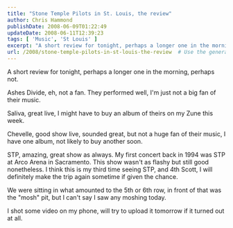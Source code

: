 ```yaml
---
title: "Stone Temple Pilots in St. Louis, the review"
author: Chris Hammond
publishDate: 2008-06-09T01:22:49
updateDate: 2008-06-11T12:39:23
tags: [ 'Music', 'St Louis' ]
excerpt: "A short review for tonight, perhaps a longer one in the morning, perhaps not.  Ashes Divide, eh, not a fan. They performed well, I'm just not a big fan of their music.  Saliva, great live, I might have to buy an album of theirs on my Zune this week.  Chevelle, good show live, sounded great, but not a huge fan of their music, I have one album, not likely to buy another soon.  STP, amazing, great show as always. My first concert back in 1994 was STP at Arco Arena in Sacramento. This show wasn't as flashy but still good nonetheless. I think this is my third time seeing STP, and 4th Scott, I will definitely make the trip again sometime if given the chance.  We were sitting in what amounted to the 5th or 6th row, in front of that was the \"mosh\" pit, but I can't say I saw any moshing today.  I shot some video on my phone, will try to upload it tomorrow if it turned out at all. "
url: /2008/stone-temple-pilots-in-st-louis-the-review  # Use the generated URL with year
---
```

<p>A short review for tonight, perhaps a longer one in the morning, perhaps not.</p> <p>Ashes Divide, eh, not a fan. They performed well, I'm just not a big fan of their music.</p> <p>Saliva, great live, I might have to buy an album of theirs on my Zune this week.</p> <p>Chevelle, good show live, sounded great, but not a huge fan of their music, I have one album, not likely to buy another soon.</p> <p>STP, amazing, great show as always. My first concert back in 1994 was STP at Arco Arena in Sacramento. This show wasn't as flashy but still good nonetheless.&#160;I think this is my third time seeing STP, and 4th Scott, I will definitely make the trip again sometime if given the chance.</p> <p>We were sitting in what amounted to the 5th or 6th row, in front of that was the "mosh" pit, but I can't say I saw any moshing today.</p> <p>I shot some video on my phone, will try to upload it tomorrow if it turned out at all.</p>
